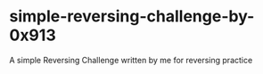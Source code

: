 # simple-reversing-challenge-by-0x913
A simple Reversing Challenge written by me for reversing practice
